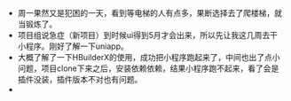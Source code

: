 + 周一果然又是犯困的一天，看到等电梯的人有点多，果断选择去了爬楼梯，就当锻炼了。
+ 项目组说急症（新项目）到时候ui得到5月才会出来，所以先让我这几周去干小程序。刚好了解一下uniapp。
+ 大概了解了一下HBuilderX的使用，成功把小程序跑起来了，中间也出了点小问题，项目clone下来之后，安装依赖依赖，结果小程序跑不起来，看了会是插件没装，插件版本不对也有问题。
+ 

